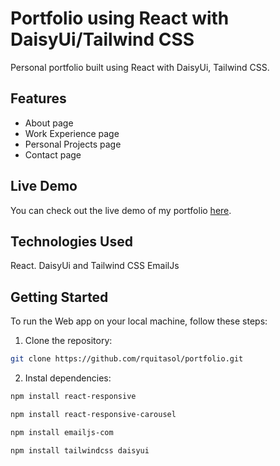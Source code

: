 # Portfolio using React with DaisyUi/Tailwind CSS

Personal portfolio built using React with DaisyUi, Tailwind CSS.

## Features

- About page
- Work Experience page
- Personal Projects page
- Contact page

## Live Demo

You can check out the live demo of my portfolio [here](https:/romelquitasol.com/). <br>

## Technologies Used

React.
DaisyUi and Tailwind CSS
EmailJs

## Getting Started

To run the Web app on your local machine, follow these steps:

1. Clone the repository:

```bash
git clone https://github.com/rquitasol/portfolio.git
```

2. Instal dependencies:

```bash
npm install react-responsive
```
```bash
npm install react-responsive-carousel
```
```bash
npm install emailjs-com
```
```bash
npm install tailwindcss daisyui
```

